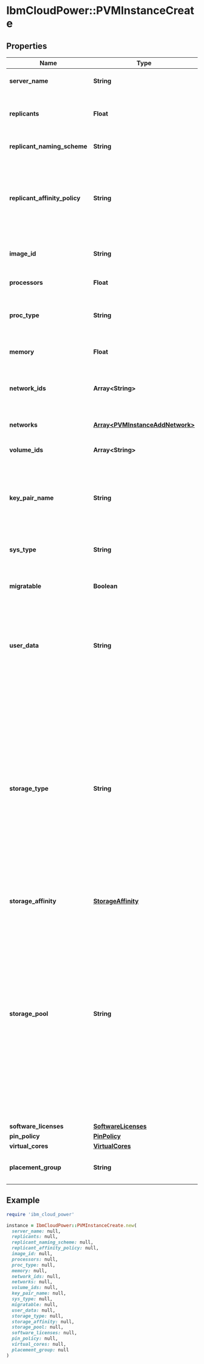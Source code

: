 # IbmCloudPower::PVMInstanceCreate

## Properties

| Name | Type | Description | Notes |
| ---- | ---- | ----------- | ----- |
| **server_name** | **String** | Name of the server to create |  |
| **replicants** | **Float** | Number of duplicate instances to create in this request | [optional] |
| **replicant_naming_scheme** | **String** | How to name the created vms | [optional][default to &#39;suffix&#39;] |
| **replicant_affinity_policy** | **String** | Affinity policy for replicants being created; affinity for the same host, anti-affinity for different hosts, none for no preference | [optional][default to &#39;none&#39;] |
| **image_id** | **String** | Image ID of the image to use for the server |  |
| **processors** | **Float** | Number of processors allocated |  |
| **proc_type** | **String** | Processor type (dedicated, shared, capped) | [default to &#39;dedicated&#39;] |
| **memory** | **Float** | Amount of memory allocated (in GB) |  |
| **network_ids** | **Array&lt;String&gt;** | (deprecated - replaced by networks) List of Network IDs | [optional] |
| **networks** | [**Array&lt;PVMInstanceAddNetwork&gt;**](PVMInstanceAddNetwork.md) | The pvm instance networks information | [optional] |
| **volume_ids** | **Array&lt;String&gt;** | List of volume IDs | [optional] |
| **key_pair_name** | **String** | The name of the SSH key pair provided to the server for authenticating users (looked up in the tenant&#39;s list of keys) | [optional] |
| **sys_type** | **String** | System type used to host the instance | [optional] |
| **migratable** | **Boolean** | Indicates if the server is allowed to migrate between hosts | [optional][default to true] |
| **user_data** | **String** | Cloud-init user-defined data. The user-defined data is made available to the VM instance as a config drive. | [optional] |
| **storage_type** | **String** | Storage type for server deployment; will be ignored if storagePool or storageAffinity is provided; Only valid when you deploy one of the IBM supplied stock images. Storage type and pool for a custom image (an imported image or an image that is created from a PVMInstance capture) defaults to the storage type and pool the image was created in | [optional] |
| **storage_affinity** | [**StorageAffinity**](StorageAffinity.md) |  | [optional] |
| **storage_pool** | **String** | Storage Pool for server deployment; if provided then storageAffinity and storageType will be ignored; Only valid when you deploy one of the IBM supplied stock images. Storage type and pool for a custom image (an imported image or an image that is created from a PVMInstance capture) defaults to the storage type and pool the image was created in | [optional] |
| **software_licenses** | [**SoftwareLicenses**](SoftwareLicenses.md) |  | [optional] |
| **pin_policy** | [**PinPolicy**](PinPolicy.md) |  | [optional] |
| **virtual_cores** | [**VirtualCores**](VirtualCores.md) |  | [optional] |
| **placement_group** | **String** | The placement group for the server | [optional] |

## Example

```ruby
require 'ibm_cloud_power'

instance = IbmCloudPower::PVMInstanceCreate.new(
  server_name: null,
  replicants: null,
  replicant_naming_scheme: null,
  replicant_affinity_policy: null,
  image_id: null,
  processors: null,
  proc_type: null,
  memory: null,
  network_ids: null,
  networks: null,
  volume_ids: null,
  key_pair_name: null,
  sys_type: null,
  migratable: null,
  user_data: null,
  storage_type: null,
  storage_affinity: null,
  storage_pool: null,
  software_licenses: null,
  pin_policy: null,
  virtual_cores: null,
  placement_group: null
)
```

